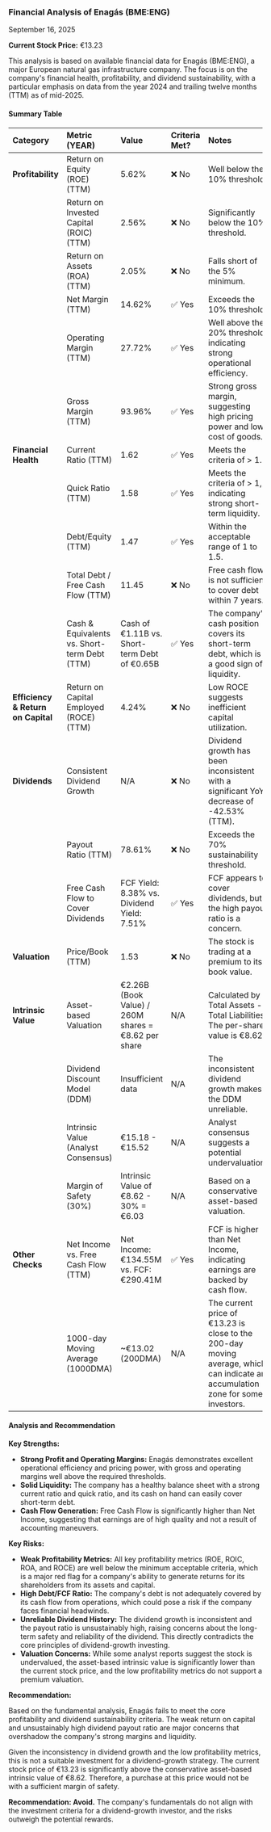 ### Financial Analysis of Enagás (BME:ENG)

<date>September 16, 2025</date>

**Current Stock Price:** €13.23

This analysis is based on available financial data for Enagás (BME:ENG), a major European natural gas infrastructure company. The focus is on the company's financial health, profitability, and dividend sustainability, with a particular emphasis on data from the year 2024 and trailing twelve months (TTM) as of mid-2025.

#### **Summary Table**

| Category | Metric (YEAR) | Value | Criteria Met? | Notes |
| :--- | :--- | :--- | :--- | :--- |
| **Profitability** | Return on Equity (ROE) (TTM) | 5.62% | ❌ No | Well below the 10% threshold. |
| | Return on Invested Capital (ROIC) (TTM) | 2.56% | ❌ No | Significantly below the 10% threshold. |
| | Return on Assets (ROA) (TTM) | 2.05% | ❌ No | Falls short of the 5% minimum. |
| | Net Margin (TTM) | 14.62% | ✅ Yes | Exceeds the 10% threshold. |
| | Operating Margin (TTM) | 27.72% | ✅ Yes | Well above the 20% threshold, indicating strong operational efficiency. |
| | Gross Margin (TTM) | 93.96% | ✅ Yes | Strong gross margin, suggesting high pricing power and low cost of goods. |
| **Financial Health** | Current Ratio (TTM) | 1.62 | ✅ Yes | Meets the criteria of > 1. |
| | Quick Ratio (TTM) | 1.58 | ✅ Yes | Meets the criteria of > 1, indicating strong short-term liquidity. |
| | Debt/Equity (TTM) | 1.47 | ✅ Yes | Within the acceptable range of 1 to 1.5. |
| | Total Debt / Free Cash Flow (TTM) | 11.45 | ❌ No | Free cash flow is not sufficient to cover debt within 7 years. |
| | Cash & Equivalents vs. Short-term Debt (TTM) | Cash of €1.11B vs. Short-term Debt of €0.65B | ✅ Yes | The company's cash position covers its short-term debt, which is a good sign of liquidity. |
| **Efficiency & Return on Capital** | Return on Capital Employed (ROCE) (TTM) | 4.24% | ❌ No | Low ROCE suggests inefficient capital utilization. |
| **Dividends** | Consistent Dividend Growth | N/A | ❌ No | Dividend growth has been inconsistent with a significant YoY decrease of -42.53% (TTM). |
| | Payout Ratio (TTM) | 78.61% | ❌ No | Exceeds the 70% sustainability threshold. |
| | Free Cash Flow to Cover Dividends | FCF Yield: 8.38% vs. Dividend Yield: 7.51% | ✅ Yes | FCF appears to cover dividends, but the high payout ratio is a concern. |
| **Valuation** | Price/Book (TTM) | 1.53 | ❌ No | The stock is trading at a premium to its book value. |
| **Intrinsic Value** | Asset-based Valuation | €2.26B (Book Value) / 260M shares = €8.62 per share | N/A | Calculated by Total Assets - Total Liabilities. The per-share value is €8.62. |
| | Dividend Discount Model (DDM) | Insufficient data | N/A | The inconsistent dividend growth makes the DDM unreliable. |
| | Intrinsic Value (Analyst Consensus) | €15.18 - €15.52 | N/A | Analyst consensus suggests a potential undervaluation. |
| | Margin of Safety (30%) | Intrinsic Value of €8.62 - 30% = €6.03 | N/A | Based on a conservative asset-based valuation. |
| **Other Checks** | Net Income vs. Free Cash Flow (TTM) | Net Income: €134.55M vs. FCF: €290.41M | ✅ Yes | FCF is higher than Net Income, indicating earnings are backed by cash flow. |
| | 1000-day Moving Average (1000DMA) | ~€13.02 (200DMA) | N/A | The current price of €13.23 is close to the 200-day moving average, which can indicate an accumulation zone for some investors. |

#### **Analysis and Recommendation**

**Key Strengths:**
* **Strong Profit and Operating Margins:** Enagás demonstrates excellent operational efficiency and pricing power, with gross and operating margins well above the required thresholds.
* **Solid Liquidity:** The company has a healthy balance sheet with a strong current ratio and quick ratio, and its cash on hand can easily cover short-term debt.
* **Cash Flow Generation:** Free Cash Flow is significantly higher than Net Income, suggesting that earnings are of high quality and not a result of accounting maneuvers.

**Key Risks:**
* **Weak Profitability Metrics:** All key profitability metrics (ROE, ROIC, ROA, and ROCE) are well below the minimum acceptable criteria, which is a major red flag for a company's ability to generate returns for its shareholders from its assets and capital.
* **High Debt/FCF Ratio:** The company's debt is not adequately covered by its cash flow from operations, which could pose a risk if the company faces financial headwinds.
* **Unreliable Dividend History:** The dividend growth is inconsistent and the payout ratio is unsustainably high, raising concerns about the long-term safety and reliability of the dividend. This directly contradicts the core principles of dividend-growth investing.
* **Valuation Concerns:** While some analyst reports suggest the stock is undervalued, the asset-based intrinsic value is significantly lower than the current stock price, and the low profitability metrics do not support a premium valuation.

**Recommendation:**

Based on the fundamental analysis, Enagás fails to meet the core profitability and dividend sustainability criteria. The weak return on capital and unsustainably high dividend payout ratio are major concerns that overshadow the company's strong margins and liquidity.

Given the inconsistency in dividend growth and the low profitability metrics, this is not a suitable investment for a dividend-growth strategy. The current stock price of €13.23 is significantly above the conservative asset-based intrinsic value of €8.62. Therefore, a purchase at this price would not be with a sufficient margin of safety.

**Recommendation: Avoid.** The company's fundamentals do not align with the investment criteria for a dividend-growth investor, and the risks outweigh the potential rewards.